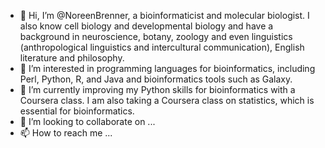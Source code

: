 - 👋 Hi, I’m @NoreenBrenner, a bioinformaticist and molecular biologist. I also know cell biology and developmental biology and have a background in neuroscience, botany, zoology and even linguistics (anthropological linguistics and intercultural communication), English literature and philosophy.
- 👀 I’m interested in programming languages for bioinformatics, including Perl, Python, R, and Java and bioinformatics tools such as Galaxy. 
- 🌱 I’m currently improving my Python skills for bioinformatics with a Coursera class. I am also taking a Coursera class on statistics, which is essential for bioinformatics.
- 💞️ I’m looking to collaborate on ...
- 📫 How to reach me ...

<!---
NoreenBrenner/NoreenBrenner is a ✨ special ✨ repository because its `README.md` (this file) appears on your GitHub profile.
You can click the Preview link to take a look at your changes.
--->

